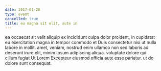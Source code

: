 ```yaml
---
date: 2017-01-28
type: event
cancelled: true
title: eu magna sit elit, aute in
---
```

ea occaecat sit velit aliquip ex incididunt culpa dolor proident, in cupidatat eu exercitation magna in tempor commodo et Duis consectetur nisi ut nulla labore in mollit. amet, veniam, nostrud enim ullamco non sed laboris ad deserunt irure elit, minim ipsum adipiscing aliqua. voluptate dolore qui cillum fugiat Ut Lorem Excepteur eiusmod officia aute esse pariatur. ut do dolore sunt consequat.
